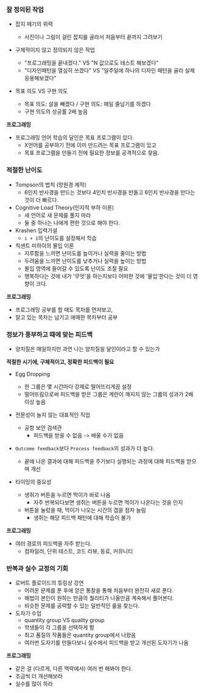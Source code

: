 ### 잘 정의된 작업

-   잡지 떼기의 위력
    -   사진이나 그림이 걸린 잡지를 골라서 처음부터 끝까지 그려보기
-   구체적이지 않고 정의되지 않은 작업
    -   "프로그래밍을 끝내겠다." VS "N 값으로도 테스트 해보겠다"
    -   "디자인패턴을 열심히 쓰겠다" VS "일주일에 하나의 디자인 패턴을 골라 실제 응용해보겠다"
-   목표 의도 VS 구현 의도

    -   목표 의도: 살을 빼겠다 / 구현 의도: 매일 줄넘기를 하겠다
    -   구현 의도의 성공률 2배 높음

**프로그래밍**

-   프로그래밍 언어 학습의 달인은 목표 프로그램이 있다.
    -   X언어를 공부하기 전에 이미 만드려는 목표 프로그램이 있고
    -   목표 프로그램을 만들기 전에 필요한 정보를 공격적으로 찾음.

### 적절한 난이도

-   Tompson의 법칙 (망원경 제작)
    -   6인치 반사경을 만드는 것보다 4인치 반사경을 만들고 6인치 반사경을 만다는 것이 더 빠르다.
-   Cognitive Load Theory(인지적 부하 이론)
    -   새 언어로 새 문제를 풀지 마라
    -   둘 중 하나는 나에게 편한 것으로 해야 한다.
-   Krashen 입력가설
    -   `i + 1`의 난이도를 설정해서 학습
-   칙센트 미하이의 몰입 이론
    -   지루함을 느끼면 난이도를 높이거나 실력을 줄이는 방법
    -   두려움을 느끼면 난이도를 낮추거나 실력을 높이는 방법
    -   몰입 영역에 들어갈 수 있도록 난이도 조절 필요
    -   행복하다는 것에 내가 '무엇'을 하는지보다 어떠한 것에 '물입'한다는 것이 더 영향이 크다.

**프로그래밍**

-   프로그래밍 공부를 할 때도 목차를 먼저보고,
-   알고 있는 목차는 넘기고 애매한 목차부터 공부

### 정보가 풍부하고 때에 맞는 피드백

-   양치질은 매일하지만 과연 나는 양치질읠 달인이라고 할 수 있는가

**적절한 시기에, 구체적이고, 정확한 피드백이 필요**

-   Egg Dropping

    -   한 그룹은 몇 시간마다 강제로 떨어뜨리게끔 설정
    -   떨어뜨림으로써 피드백을 받은 그룹은 계란이 깨지지 않는 그룹의 성과가 2배 이상 높음

-   전문성이 늘지 않는 대표적인 직업

    -   공항 보안 검색관
        -   피드백을 받을 수 없음 -> 배울 수가 없음

-   `Outcome feedback`보다 `Process feedback`의 성과가 더 높다.

    -   끝에 나온 결과에 대해 피드백을 주기보다 실행되는 과정에 대해 피드백을 받으며 개선

-   타이밍의 중요성
    -   생쥐가 버튼을 누르면 먹이가 바로 나옴
        -   자주 반복되다보면 생쥐는 버튼을 누르면 먹이가 나온다는 것을 인지
    -   버튼을 눌렀을 때, 먹이가 나오는 시간의 갭을 점차 늘림
        -   생쥐는 해당 피드백 패턴에 대해 학습이 불가

**프로그래밍**

-   여러 경로의 피드백을 자주 받는다.
    -   컴파일러, 단위 테스트, 코드 리뷰, 동료, 커뮤니티

### 반복과 실수 교정의 기회

-   로버트 플로이드의 튜링상 강연
    -   어려운 문제를 푼 후에 얻은 통찰을 통해 처음부터 완전히 새로 푼다.
    -   해법이 본인이 원하는 만큼의 퀄리티가 나올만큼 계속해서 풀어본다.
    -   비슷한 문제를 공략할 수 있는 일반적인 룰을 찾는다.
-   도자기 수업
    -   quantity group VS quality group
    -   학생들이 각 그룹을 선택하게 함
    -   최고 품질의 작품들은 quantity group에서 나왔음
    -   여러번 도자기를 만들다보니 실수에서 피드백을 받고 개선된 도자기가 나옴

**프로그래밍**

-   같은 걸 (다르게, 다른 맥락에서) 여러 번 해봐야 한다.
-   조금씩 더 개선해보라
-   실수를 많이 하라
